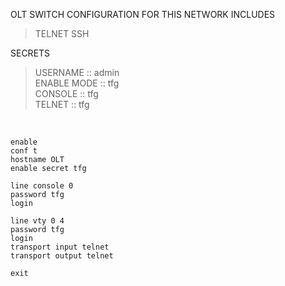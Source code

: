 OLT SWITCH CONFIGURATION FOR THIS NETWORK INCLUDES

>TELNET
>SSH
  
SECRETS  

>USERNAME    :: admin  
>ENABLE MODE :: tfg  
>CONSOLE     :: tfg  
>TELNET      :: tfg   
  
&nbsp;
  
``` 
enable
conf t
hostname OLT
enable secret tfg
  
line console 0
password tfg
login

line vty 0 4
password tfg
login
transport input telnet
transport output telnet
  
exit
```
  
